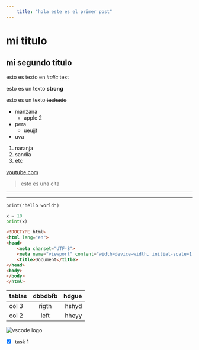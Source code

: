 ```yaml
---
    title: "hola este es el primer post"
---
```

<!--header -->
# mi titulo
## mi segundo titulo

<!-- italic -->
esto es texto en *italic* text
<!-- strong -->
esto es un texto **strong**
<!-- tachado -->
esto es un texto ~~tachado~~

<!-- ul -->
* manzana
    * apple 2
* pera
    * ueujjf
* uva

1. naranja
2. sandia
3. etc

[youtube.com](https://www.youtube.com/?app=desktop&hl=es "custom title")

> esto es una cita 
---
___

`print("hello world")`

```python
x = 10
print(x)
```

```html
<!DOCTYPE html>
<html lang="en">
<head>
    <meta charset="UTF-8">
    <meta name="viewport" content="width=device-width, initial-scale=1.0">
    <title>Document</title>
</head>
<body>
</body>
</html>
```

| tablas  |dbbdbfb  |hdgue   |
|---------|:-------:|-------:|
|col 3    |rigth    | hshyd  |
|col 2    |left     | hheyy  |

![vscode logo](https://upload.wikimedia.org/wikipedia/commons/thumb/9/9a/Visual_Studio_Code_1.35_icon.svg/1024px-Visual_Studio_Code_1.35_icon.svg.png  "vscode logo")

<!-- github markdown-->
* [x] task 1